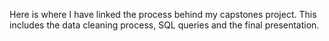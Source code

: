 Here is where I have linked the process behind my capstones project. This includes the data cleaning process, SQL queries and the final presentation. 
